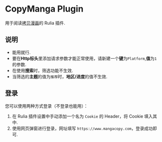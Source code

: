 # CopyManga Plugin

用于阅读[拷贝漫画](https://www.mangacopy.com)的 Rulia 插件.

## 说明

 - 能用就行.
 - 要在**Http标头**里添加请求参数才能正常使用，请新建一个**键**为`Platform`,**值**为`1`的参数.
 - 在使用**搜索**时，筛选功能不生效.
 - 当筛选的**主题**的值为`推荐`时，**地区/进度**的值不生效.

## 登录

您可以使用两种方式登录（不登录也能用）：

1. 在 Rulia 插件设置中手动添加一个名为 `Cookie` 的 Header，将 Cookie 填入其中.
2. 使用网页弹窗进行登录，网址填写 `https://www.mangacopy.com`，登录成功即可.
